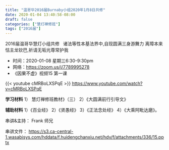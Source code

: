 ```yaml
---
title: "温哥华2016届Burnaby小组2020年1月8日共修"
date: 2020-01-04 13:40:58-08:00
draft: false
categories: ["慧灯禅修班"]
tags: ["2016届"]
---
```

2016届温哥华慧灯小组共修
 
诸法等性本基法界中,自现圆满三身游舞力
离障本来怙主龙钦巴,祈请无垢光尊常护我
 
- 时间：2020-01-08 星期三6:30-9:30pm
- 网络：<https://zoom.us/j/7789995278>
- 《因果不虚》视频15 第一课

{{< youtube cMRBoLXSPqE >}}
<https://www.youtube.com/watch?v=cMRBoLXSPqE>

**学习材料** 
1） 慧灯禅修班教材》（三） 
2）《大圆满前行引导文》

**辅助材料**
1）《百业经》
2）《贤愚经》
3）《正法念处经》
4）《大乘阿毗达磨》。

串讲&主持： Frank 师兄

串讲文件：
<https://s3.ca-central-1.wasabisys.com/hddata/f.huidengchanxiu.net/hdv/f/attachments/336/15.pptx>

